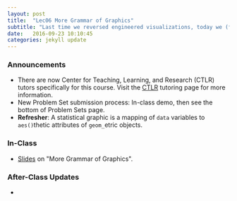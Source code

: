 ```yaml
---
layout: post
title:  "Lec06 More Grammar of Graphics"
subtitle: "Last time we reversed engineered visualizations, today we (forward) engineer them."
date:   2016-09-23 10:10:45
categories: jekyll update
---
```




### Announcements

* There are now Center for Teaching, Learning, and Research (CTLR) tutors
specifically for this course. Visit the
[CTLR](http://www.middlebury.edu/academics/resources/ctlr/students) tutoring
page for more information.
* New Problem Set submission process: In-class demo, then see the bottom of
Problem Sets page.
* **Refresher**: A statistical graphic is a mapping of `data` variables to
`aes()`thetic attributes of `geom_`etric objects.



### In-Class

* <a href = "{{ site.baseurl }}/assets/2-Data/More_Grammar_of_Graphics.html" target = "_blank">Slides</a> on "More Grammar of Graphics".



### After-Class Updates

* <!--Lec06 <a href = "{{ site.baseurl }}/assets/LC/engineering.html" target = "_blank">learning check discussion</a>.-->

